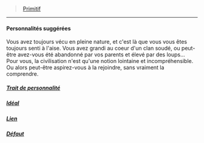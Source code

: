 ﻿---
!Items
Id: background_primitif_hd.md#personnalités-suggérées
ParentLink: background_primitif_hd.md#primitif
Name: Personnalités suggérées
ParentName: Primitif
NameLevel: 4
Attributes: {}
Description: >+
  Vous avez toujours vécu en pleine nature, et c'est là que vous vous êtes toujours senti à l'aise. Vous avez grandi au coeur d'un clan soudé, ou peut-être avez-vous été abandonné par vos parents et élevé par des loups… Pour vous, la civilisation n'est qu'une notion lointaine et incompréhensible. Ou alors peut-être aspirez-vous à la rejoindre, sans vraiment la comprendre.

---
> [Primitif](hd_background_primitif.md)

---

#### Personnalités suggérées

Vous avez toujours vécu en pleine nature, et c'est là que vous vous êtes toujours senti à l'aise. Vous avez grandi au coeur d'un clan soudé, ou peut-être avez-vous été abandonné par vos parents et élevé par des loups… Pour vous, la civilisation n'est qu'une notion lointaine et incompréhensible. Ou alors peut-être aspirez-vous à la rejoindre, sans vraiment la comprendre.



##### [Trait de personnalité](hd_background_primitif_trait_de_personnalite.md)



##### [Idéal](hd_background_primitif_ideal.md)



##### [Lien](hd_background_primitif_lien.md)



##### [Défaut](hd_background_primitif_defaut.md)

